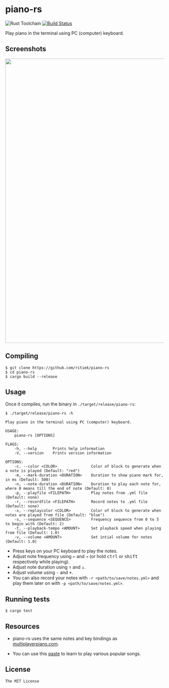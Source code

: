 # piano-rs

![Rust Toolchain](https://img.shields.io/badge/rust-stable-brightgreen.svg)
[![Build Status](https://travis-ci.org/ritiek/piano-rs.svg?branch=master)](https://travis-ci.org/ritiek/piano-rs)

Play piano in the terminal using PC (computer) keyboard.

## Screenshots

<img src="http://i.imgur.com/33s2XDW.png" width="900">

## Compiling

```
$ git clone https://github.com/ritiek/piano-rs
$ cd piano-rs
$ cargo build --release
```
## Usage

Once it compiles, run the binary in `./target/release/piano-rs`:

```
$ ./target/release/piano-rs -h

Play piano in the terminal using PC (computer) keyboard.

USAGE:
    piano-rs [OPTIONS]

FLAGS:
    -h, --help       Prints help information
    -V, --version    Prints version information

OPTIONS:
    -c, --color <COLOR>               Color of block to generate when a note is played (Default: "red")
    -m, --mark-duration <DURATION>    Duration to show piano mark for, in ms (Default: 500)
    -n, --note-duration <DURATION>    Duration to play each note for, where 0 means till the end of note (Default: 0)
    -p, --playfile <FILEPATH>         Play notes from .yml file (Default: none)
    -r, --recordfile <FILEPATH>       Record notes to .yml file (Default: none)
    -x, --replaycolor <COLOR>         Color of block to generate when notes are played from file (Default: "blue")
    -s, --sequence <SEQUENCE>         Frequency sequence from 0 to 5 to begin with (Default: 2)
    -t, --playback-tempo <AMOUNT>     Set playback speed when playing from file (Default: 1.0)
    -v, --volume <AMOUNT>             Set intial volume for notes (Default: 1.0)
```

- Press keys on your PC keyboard to play the notes.
- Adjust note frequency using <kbd>←</kbd> and <kbd>→</kbd>
  (or hold <kbd>ctrl</kbd> or <kbd>shift</kbd> respectively while playing).
- Adjust note duration using <kbd>↑</kbd> and <kbd>↓</kbd>.
- Adjust volume using <kbd>-</kbd> and <kbd>+</kbd>.
- You can also record your notes with `-r <path/to/save/notes.yml>`
  and play them later on with `-p <path/to/save/notes.yml>`.

## Running tests

```
$ cargo test
```

## Resources

- piano-rs uses the same notes and key bindings as [multiplayerpiano.com](http://multiplayerpiano.com).

- You can use this [paste](https://pastebin.com/CX1ew0uB) to learn to play various popular songs.

## License

`The MIT License`
